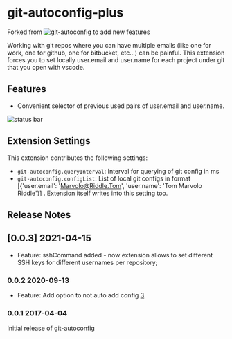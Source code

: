 # git-autoconfig-plus

Forked from ![git-autoconfig](https://github.com/ShyykoSerhiy/git-autoconfig) to add new features

Working with git repos where you can have multiple emails (like one for work, one for github, one for bitbucket, etc...) can be painful. This extension forces you to set locally user.email and user.name for each project under git that you open with vscode.

## Features

* Convenient selector of previous used pairs of user.email and user.name.

![status bar](media/demo.gif)


## Extension Settings

This extension contributes the following settings:

* `git-autoconfig.queryInterval`: Interval for querying of git config in ms
* `git-autoconfig.configList`: List of local git configs in format [{'user.email': 'Marvolo@Riddle.Tom', 'user.name': 'Tom Marvolo Riddle'}] . Extension itself writes into this setting too.

## Release Notes

## [0.0.3] 2021-04-15
- Feature: sshCommand added - now extension allows to set different SSH keys for different usernames per repository;

### 0.0.2 2020-09-13
- Feature: Add option to not auto add config [3](https://github.com/ShyykoSerhiy/git-autoconfig/issues/3)

### 0.0.1 2017-04-04

Initial release of git-autoconfig
